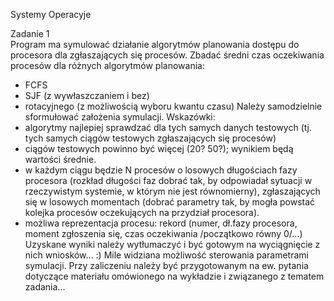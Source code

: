 Systemy Operacyje 

Zadanie 1  
Program ma symulować działanie algorytmów planowania dostępu do procesora dla zgłaszających się procesów. 
Zbadać średni czas oczekiwania procesów dla różnych algorytmów planowania: 
- FCFS 
- SJF (z wywłaszczaniem i bez) 
- rotacyjnego (z możliwością wyboru kwantu czasu) 
Należy samodzielnie sformułować założenia symulacji. 
Wskazówki: 
- algorytmy najlepiej sprawdzać dla tych samych danych testowych (tj. tych samych ciągów testowych zgłaszających się procesów) 
- ciągów testowych powinno być więcej (20? 50?); wynikiem będą wartości średnie. 
- w każdym ciągu będzie N procesów o losowych długościach fazy procesora (rozkład długości faz dobrać tak, by odpowiadał sytuacji w rzeczywistym systemie, w którym nie jest równomierny), zgłaszających się w losowych momentach (dobrać parametry tak, by mogła powstać kolejka procesów oczekujących na przydział procesora).
- możliwa reprezentacja procesu: rekord (numer, dł.fazy procesora, moment zgłoszenia się, czas oczekiwania /początkowo równy 0/...) 
Uzyskane wyniki należy wytłumaczyć i być gotowym na wyciągnięcie z nich wniosków... :) 
Mile widziana możliwość sterowania parametrami symulacji. 
Przy zaliczeniu należy być przygotowanym na ew. pytania dotyczące materiału omówionego na wykładzie i związanego z tematem zadania...
